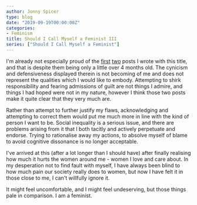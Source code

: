 ```yaml
---
author: Jonny Spicer
type: blog
date: "2019-09-19T00:00:00Z"
categories:
- Feminism
title: Should I Call Myself a Feminist III
series: ["Should I Call Myself a Feminist"]
---
```

I'm already not especially proud of the [first](/blog/should-i-call-myself-a-feminist) [two](/blog/should-i-call-myself-a-feminist-ii) posts I wrote with this title, and that is despite them being only a little over 4
months old. The cynicism and defensiveness displayed therein is not becoming of me and does not represent the qualities which I
would like to embody. Attempting to shirk responsibility and fearing admissions of guilt are not things I admire, and things I had
hoped were not in my nature, however I think those two posts make it quite clear that they very much are.

Rather than attempt to further justify my flaws, acknowledging and attempting to correct them would put me much more in line with the
kind of person I want to be. Social inequality is a serious issue, and there are problems arising from it that I both tacitly and
actively perpetuate and endorse. Trying to rationalise away my actions, to absolve myself of blame to avoid cognitive dissonance is
no longer acceptable.

I've arrived at this (after a lot longer than I should have) after finally realising how much it hurts the women around me - women I
love and care about. In my desperation not to find fault with myself, I have always been blind to how much pain our society really
does to women, but now I have felt it in those close to me, I can't willfully ignore it.

It might feel uncomfortable, and I might feel undeserving, but those things pale in comparison. I am a feminist.
